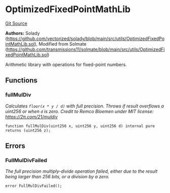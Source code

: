 # OptimizedFixedPointMathLib
[Git Source](https://github.com/VerisLabs/KAM/blob/26924a026af1e1620e830002fd931ff7e42525b6/src/libraries/OptimizedFixedPointMathLib.sol)

**Authors:**
Solady (https://github.com/vectorized/solady/blob/main/src/utils/OptimizedFixedPointMathLib.sol), Modified from Solmate
(https://github.com/transmissions11/solmate/blob/main/src/utils/OptimizedFixedPointMathLib.sol)

Arithmetic library with operations for fixed-point numbers.


## Functions
### fullMulDiv

*Calculates `floor(x * y / d)` with full precision.
Throws if result overflows a uint256 or when `d` is zero.
Credit to Remco Bloemen under MIT license: https://2π.com/21/muldiv*


```solidity
function fullMulDiv(uint256 x, uint256 y, uint256 d) internal pure returns (uint256 z);
```

## Errors
### FullMulDivFailed
*The full precision multiply-divide operation failed, either due
to the result being larger than 256 bits, or a division by a zero.*


```solidity
error FullMulDivFailed();
```

